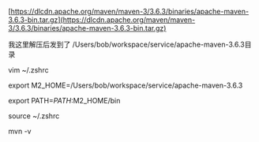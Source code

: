 [https://dlcdn.apache.org/maven/maven-3/3.6.3/binaries/apache-maven-3.6.3-bin.tar.gz](https://dlcdn.apache.org/maven/maven-3/3.6.3/binaries/apache-maven-3.6.3-bin.tar.gz)

我这里解压后发到了 /Users/bob/workspace/service/apache-maven-3.6.3目录

vim ~/.zshrc

export M2_HOME=/Users/bob/workspace/service/apache-maven-3.6.3

export PATH=$PATH:$M2_HOME/bin

source ~/.zshrc

mvn -v